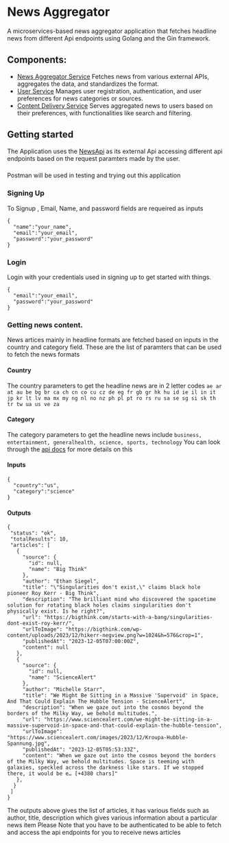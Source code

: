 # News Aggregator
 A microservices-based news aggregator application that fetches headline news from different Api endpoints
using Golang and the Gin framework. 

## Components:
- [News Aggregator Service](https://github.com/Philip-21/News-Aggregator/tree/master/newsaggregator-service) Fetches news from various external APIs, aggregates the data, and standardizes the format.
- [User Service](https://github.com/Philip-21/News-Aggregator/tree/master/user-service) Manages user registration, authentication, and user preferences for news categories or sources.
- [Content Delivery Service](https://github.com/Philip-21/News-Aggregator/tree/master/contentdelivery-service) Serves aggregated news to users based on their preferences, with functionalities like search and filtering. 


## Getting started
  The Application uses the [NewsApi](https://newsapi.org/) as its external Api accessing different api endpoints based on the request paramters made by the user. 
 ###
 Postman will be used in testing and trying out this application

### Signing Up 
   To Signup , Email, Name, and password fields are requeired as inputs
  ```
  {
    "name":"your_name",
    "email":"your_email",
    "password":"your_password"
 }
```
### Login 
 Login with your credentials used in signing up to get started with things. 
  ```
 {
    "email":"your_email",
    "password":"your_password"
 }
```
###  Getting news content.  
 News artices mainly in headline formats are fetched based on inputs in the country and category field. These are the list of paramters that can be used to fetch the news formats
 #### Country 
   The country parameters to get the headline news are in 2 letter codes 
    `ae ar at au be bg br ca ch cn co cu cz de eg fr gb gr hk hu id ie il in it jp kr lt lv ma mx my ng nl no nz ph pl pt ro rs ru sa se sg si sk th tr tw ua us ve za`
 #### Category 
   The category parameters to get the headline news include
   `business, entertainment, generalhealth, science, sports, technology`
You  can look through the [api docs](https://newsapi.org/docs/endpoints/top-headlines) for more details on this 
 #### Inputs
  ```
  {
    "country":"us",
    "category":"science"
 }
  ```
#### Outputs 
 ```
 {
  "status": "ok",
  "totalResults": 10,
  "articles": [
    {
      "source": {
        "id": null,
        "name": "Big Think"
      },
      "author": "Ethan Siegel",
      "title": "\"Singularities don't exist,\" claims black hole pioneer Roy Kerr - Big Think",
      "description": "The brilliant mind who discovered the spacetime solution for rotating black holes claims singularities don't physically exist. Is he right?",
      "url": "https://bigthink.com/starts-with-a-bang/singularities-dont-exist-roy-kerr/",
      "urlToImage": "https://bigthink.com/wp-content/uploads/2023/12/hikerr-negview.png?w=1024&h=576&crop=1",
      "publishedAt": "2023-12-05T07:00:00Z",
      "content": null
    },
    {
      "source": {
        "id": null,
        "name": "ScienceAlert"
      },
      "author": "Michelle Starr",
      "title": "We Might Be Sitting in a Massive 'Supervoid' in Space, And That Could Explain The Hubble Tension - ScienceAlert",
      "description": "When we gaze out into the cosmos beyond the borders of the Milky Way, we behold multitudes.",
      "url": "https://www.sciencealert.com/we-might-be-sitting-in-a-massive-supervoid-in-space-and-that-could-explain-the-hubble-tension",
      "urlToImage": "https://www.sciencealert.com/images/2023/12/Kroupa-Hubble-Spannung.jpg",
      "publishedAt": "2023-12-05T05:53:33Z",
      "content": "When we gaze out into the cosmos beyond the borders of the Milky Way, we behold multitudes. Space is teeming with galaxies, speckled across the darkness like stars. If we stopped there, it would be e… [+4380 chars]"
    },
   }
  ]
}
 ```
The outputs above gives the list of articles, it has various fields such as author, title, description which gives various information about a particular news item
Please Note that you have to be authenticated to be able to fetch and access the api endpoints for you to receive news articles 

